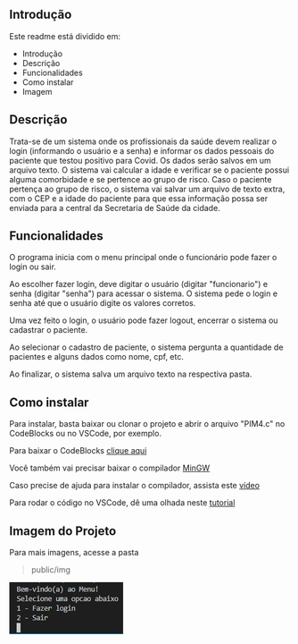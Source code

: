 ## Introdução

Este readme está dividido em:

- Introdução
- Descrição
- Funcionalidades
- Como instalar
- Imagem

## Descrição

Trata-se de um sistema onde os profissionais da saúde devem realizar o login (informando o usuário e a senha) e informar os dados pessoais do paciente que testou positivo para Covid. Os dados serão salvos em um arquivo texto. O sistema vai calcular a idade e verificar se o paciente possui alguma comorbidade e se pertence ao grupo de risco. Caso o paciente pertença ao grupo de risco, o sistema vai salvar um arquivo de texto extra, com o CEP e a idade do paciente para que essa informação possa ser enviada para a central da Secretaria de Saúde da cidade.

## Funcionalidades

O programa inicia com o menu principal onde o funcionário pode fazer o login ou sair.

Ao escolher fazer login, deve digitar o usuário (digitar "funcionario") e senha (digitar "senha") para acessar o sistema. O sistema pede o login e senha até que o usuário digite os valores corretos.

Uma vez feito o login, o usuário pode fazer logout, encerrar o sistema ou cadastrar o paciente.

Ao selecionar o cadastro de paciente, o sistema pergunta a quantidade de pacientes e alguns dados como nome, cpf, etc.

Ao finalizar, o sistema salva um arquivo texto na respectiva pasta.

## Como instalar

Para instalar, basta baixar ou clonar o projeto e abrir o arquivo "PIM4.c" no CodeBlocks ou no VSCode, por exemplo.

Para baixar o CodeBlocks [clique aqui](http://www.codeblocks.org/downloads)

Você também vai precisar baixar o compilador [MinGW](https://osdn.net/projects/mingw/releases/)

Caso precise de ajuda para instalar o compilador, assista este [vídeo](https://www.youtube.com/watch?v=bEs-5IU_l9w&ab_channel=RodrigoRochaGomeseSouza)

Para rodar o código no VSCode, dê uma olhada neste [tutorial](https://medium.com/@juniortrojilio/preparando-o-vs-code-para-compilar-c-c-no-windows-988f4a91a557)

## Imagem do Projeto

Para mais imagens, acesse a pasta
> public/img

![](_imagem/menu_principal.png)
